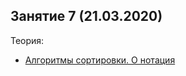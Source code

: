 ## Занятие 7 (21.03.2020)

Теория:
* [Алгоритмы сортировки. О нотация](https://github.com/rogovich/2020_DPO_PythonProg/blob/master/6_Sorting_Files/2020_DPO_6_1_O_notation_sorting.ipynb)
